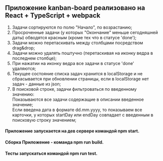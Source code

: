 ## Приложение kanban-board реализовано на React + TypeScript + webpack
1. Задачи сортируются по полю "Начало", по возрастанию;
2. Просроченные задачи (у которых "Окончание" меньше сегодняшней даты) обводятся красным (кроме тех что в статусе 'done');
3. Задачи можно перетаскивать между столбцами посредством drag&drop;
4. Задачи можно удалять поштучно (перетаскивая на иконку ведра в последнем столбце);
5. При нажатии на иконку ведра все задачи в статусе 'done' удаляются;
6. Текущее состояние списка задач хранится в localStorage и не сбрасывается при обновлении страницы, если в localStorage нет задач - данные из json;
7. В поисковой строке, задачи фильтроваться по введенному значению:
<br/> Показываются все задачи содержащие в описании введенное значение;
<br/> Если введена дата в формате dd.mm.yyyy, то показываем все карточки, у которых startDay или endDay совпадает с введенным в поисковую строку значением;


#### Приложение запускается на дев сервере командой npm start.
#### Сборка Приложение - команда npm run build.
#### Тесты запускаться командой npm run test.
